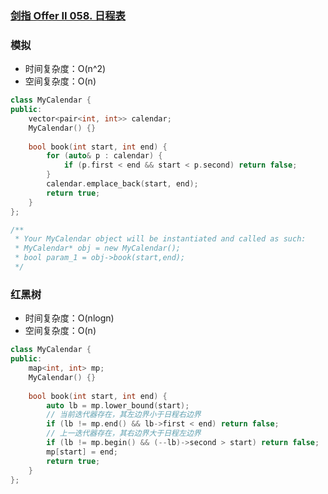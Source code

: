 ### [剑指 Offer II 058. 日程表](https://leetcode.cn/problems/fi9suh/)

### 模拟

- 时间复杂度：O(n^2)
- 空间复杂度：O(n)

```c++
class MyCalendar {
public:
    vector<pair<int, int>> calendar;
    MyCalendar() {}
    
    bool book(int start, int end) {
        for (auto& p : calendar) {
            if (p.first < end && start < p.second) return false;
        }
        calendar.emplace_back(start, end);
        return true;
    }
};

/**
 * Your MyCalendar object will be instantiated and called as such:
 * MyCalendar* obj = new MyCalendar();
 * bool param_1 = obj->book(start,end);
 */
```

### 红黑树

- 时间复杂度：O(nlogn)
- 空间复杂度：O(n)

```c++
class MyCalendar {
public:
    map<int, int> mp;
    MyCalendar() {}
    
    bool book(int start, int end) {
        auto lb = mp.lower_bound(start);
        // 当前迭代器存在，其左边界小于日程右边界
        if (lb != mp.end() && lb->first < end) return false;
        // 上一迭代器存在，其右边界大于日程左边界
        if (lb != mp.begin() && (--lb)->second > start) return false;
        mp[start] = end;
        return true;
    }
};
```
